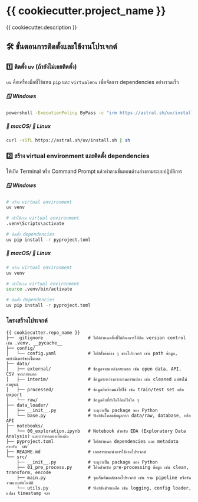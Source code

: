 # {{ cookiecutter.project_name }}

{{ cookiecutter.description }}

## 🛠️ ขั้นตอนการติดตั้งและใช้งานโปรเจกต์

### 1️⃣ ติดตั้ง `uv` (ถ้ายังไม่เคยติดตั้ง)

`uv` คือเครื่องมือที่ใช้แทน `pip` และ `virtualenv` เพื่อจัดการ dependencies อย่างรวดเร็ว

##### 🪟 Windows 
```bash
powershell -ExecutionPolicy ByPass -c "irm https://astral.sh/uv/install.ps1 | iex"
```

##### 🍎 macOS/ 🐧 Linux
```bash
curl -sSfL https://astral.sh/uv/install.sh | sh
```
### 2️⃣ สร้าง virtual environment และติดตั้ง dependencies

ให้เปิด Terminal หรือ Command Prompt แล้วทำตามขั้นตอนด้านล่างตามระบบปฏิบัติการ


##### 🪟 Windows 
```bash
# สร้าง virtual environment
uv venv

# เช้าใช้งาน virtual environment
.venv\Scripts\activate

# ติดตั้ง dependencies
uv pip install -r pyproject.toml
```

##### 🍎 macOS/ 🐧 Linux
```bash
# สร้าง virtual environment
uv venv

# เช้าใช้งาน virtual environment
source .venv/bin/activate

# ติดตั้ง dependencies
uv pip install -r pyproject.toml
```

### โครงสร้างโปรเจกต์

```
{{ cookiecutter.repo_name }}
├── .gitignore                 # ไฟล์กำหนดสิ่งที่ไม่ต้องการให้ติด version control เช่น .venv, __pycache__
├── config/
│   └── config.yaml            # ไฟล์ตั้งค่าต่าง ๆ ของโปรเจกต์ เช่น path ข้อมูล, พารามิเตอร์ของโมเดล
├── data/
│   ├── external/              # ข้อมูลจากแหล่งภายนอก เช่น open data, API, CSV จากภายนอก
│   ├── interim/               # ข้อมูลระหว่างกระบวนการแปลง เช่น cleaned แต่ยังไม่สมบูรณ์
│   ├── processed/             # ข้อมูลที่พร้อมนำไปใช้ เช่น train/test set หรือ export
│   └── raw/                   # ข้อมูลดิบที่ยังไม่ได้แก้ไขใด ๆ
├── data_loader/
│   ├── __init__.py            # ระบุว่าเป็น package ของ Python
│   └── base.py                # ฟังก์ชันโหลดข้อมูลจาก data/raw, database, หรือ API
├── notebooks/
│   └── 00_exploration.ipynb   # Notebook สำหรับ EDA (Exploratory Data Analysis) และการทดลองเบื้องต้น
├── pyproject.toml             # ไฟล์กำหนด dependencies และ metadata สำหรับ `uv`
├── README.md                  # เอกสารแนะนำการใช้งานโปรเจกต์
└── src/
    ├── __init__.py            # ระบุว่าเป็น package ของ Python
    ├── 01_pre_process.py      # โค้ดสำหรับ pre-processing ข้อมูล เช่น clean, transform, encode
    ├── main.py                # จุดเริ่มต้นหลักของโปรเจกต์ เช่น รวม pipeline หรือรันงานแบบอัตโนมัติ
    └── utils.py               # ฟังก์ชันช่วยเหลือ เช่น logging, config loader, แปลง timestamp ฯลฯ
```
